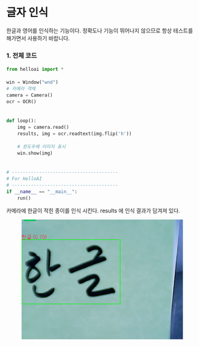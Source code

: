 # 글자 인식

한글과 영어를 인식하는 기능이다. 정확도나 기능이 뛰어나지 않으므로 항상 테스트를 해가면서 사용하기 바랍니다.

### 1. 전체 코드

```python
from helloai import *

win = Window("wnd")
# 카메라 객체
camera = Camera()
ocr = OCR()


def loop():
    img = camera.read()
    results, img = ocr.readtext(img.flip('h'))

    # 윈도우에 이미지 표시 
    win.show(img)
    

# ---------------------------------------
# For HelloAI
# ---------------------------------------
if __name__ == "__main__":
    run()
```

카메라에 한글이 적힌 종이를 인식 시킨다. results 에 인식 결과가 담겨져 있다.

<figure><img src=".gitbook/assets/h_text.png" alt=""><figcaption></figcaption></figure>

